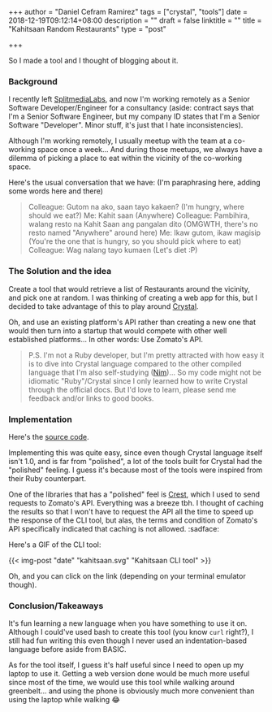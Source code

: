 +++
author = "Daniel Cefram Ramirez"
tags = ["crystal", "tools"]
date = 2018-12-19T09:12:14+08:00
description = ""
draft = false
linktitle = ""
title = "Kahitsaan Random Restaurants"
type = "post"

+++

So I made a tool and I thought of blogging about it.

### Background

I recently left [SplitmediaLabs](https://www.splitmedialabs.com), and now I'm working remotely as a Senior Software Developer/Engineer for a consultancy (aside: contract says that I'm a Senior Software Engineer, but my company ID states that I'm a Senior Software "Developer". Minor stuff, it's just that I hate inconsistencies).

Although I'm working remotely, I usually meetup with the team at a co-working space once a week...
And during those meetups, we always have a dilemma of picking a place to eat within the vicinity of the co-working space.

Here's the usual conversation that we have: (I'm paraphrasing here, adding some words here and there)

> Colleague: Gutom na ako, saan tayo kakaen? (I'm hungry, where should we eat?)
> Me: Kahit saan (Anywhere)
> Colleague: Pambihira, walang resto na Kahit Saan ang pangalan dito (OMGWTH, there's no resto named "Anywhere" around here)
> Me: Ikaw gutom, ikaw magisip (You're the one that is hungry, so you should pick where to eat)
> Colleague: Wag nalang tayo kumaen (Let's diet :P)

### The Solution and the idea

Create a tool that would retrieve a list of Restaurants around the vicinity, and pick one at random.
I was thinking of creating a web app for this, but I decided to take advantage of this to play around [Crystal](https://crystal-lang.org).

Oh, and use an existing platform's API rather than creating a new one that would then turn into a
startup that would compete with other well established platforms... In other words: Use Zomato's API.

> P.S. I'm not a Ruby developer, but I'm pretty attracted with how easy it is to dive into Crystal language compared to the
> other compiled language that I'm also self-studying ([Nim](https://nim-lang.org))... So my code might not be idiomatic
> "Ruby"/Crystal since I only learned how to write Crystal through the official docs. But I'd love to learn, please send me
> feedback and/or links to good books.

### Implementation

Here's the [source code](https://github.com/dcefram/kahitsaan).

Implementing this was quite easy, since even though Crystal language itself isn't 1.0, and is far from "polished", a lot of the tools built for Crystal had the "polished" feeling. I guess it's because most of the tools were inspired from their Ruby counterpart.

One of the libraries that has a "polished" feel is [Crest](https://github.com/mamantoha/crest), which I used to send requests to Zomato's API. Everything was a breeze tbh. I thought of caching the results so that I won't have to request the API all the time to speed up the response of the CLI tool, but alas, the terms and condition of Zomato's API specifically indicated that caching is not allowed. :sadface:

Here's a GIF of the CLI tool:

{{< img-post "date" "kahitsaan.svg" "Kahitsaan CLI tool" >}}

Oh, and you can click on the link (depending on your terminal emulator though).

### Conclusion/Takeaways

It's fun learning a new language when you have something to use it on. Although I could've used bash to create this tool (you know `curl` right?), I still had fun writing this even though I never used an indentation-based language before aside from BASIC.

As for the tool itself, I guess it's half useful since I need to open up my laptop to use it. Getting a web version done would be much more useful since most of the time, we would use this tool while walking around greenbelt... and using the phone is obviously much more convenient than using the laptop while walking :joy:
